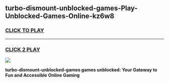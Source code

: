 
## turbo-dismount-unblocked-games-Play-Unblocked-Games-Online-kz6w8
<h3>
<a href="https://premium76.site?title=turbo-dismount-unblocked-games&ref=24A">CLICK TO PLAY</a></h3>
<hr>

<h3>
<a href="https://premium76.site?title=turbo-dismount-unblocked-games&ref=24A">CLICK 2 PLAY</a>
  
</h3>

<a href="https://premium76.site?title=turbo-dismount-unblocked-games&ref=24A"><img src="https://clearcache.store/games.png"></a>


**turbo-dismount-unblocked-games games unblocked: Your Gateway to Fun and Accessible Online Gaming**
